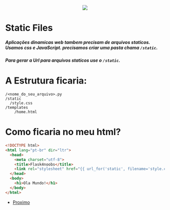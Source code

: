 <p align="center">
  <img src="https://encrypted-tbn0.gstatic.com/images?q=tbn%3AANd9GcTVGrRyh-Q55ckT98qshfXU3Fmh7-F_HD7WBSetZkwgqQKU7RW2&usqp=CAU">
</p>

# Static Files
##### Aplicações dinamicas web tambem precisam de arquivos staticos. Usamos css e JavaScript. precisamos criar uma pasta chama ``/static``.
##### Para gerar a Url para arquivos staticos use o ``/static``.

# A Estrutura ficaria:

```
/<nome_do_seu_arquivo>.py
/static
  /style.css
/templates
    /home.html
```

# Como ficaria no meu html?

```html
<!DOCTYPE html>
<html lang="pt-br" dir="ltr">
  <head>
    <meta charset="utf-8">
    <title>Flask4noobs</title>
    <link rel="stylesheet" href="{{ url_for('static', filename='style.css')}}">
  </head>
  <body>
    <h1>Ola Mundo!</h1>
  </body>
</html>
```

- [Proximo](./HTTP-Methods.md)
